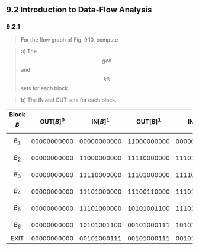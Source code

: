 ## 9.2 Introduction to Data-Flow Analysis

### 9.2.1

> For the flow graph of Fig. 9.10, compute

> a) The $$gen$$ and $$kill$$ sets for each block.

> b) The IN and OUT sets for each block.

| Block $$B$$ | $$\text{OUT}[B]^0$$ | $$\text{IN}[B]^1$$ | $$\text{OUT}[B]^1$$ | $$\text{IN}[B]^2$$ | $$\text{OUT}[B]^2$$ |
|:-:|:-:|:-:|:-:|:-:|:-:|
| $$B_{1}$$ | 00000000000 | 00000000000 | 11000000000 | 00000000000 | 11000000000 |
| $$B_{2}$$ | 00000000000 | 11000000000 | 11110000000 | 11101001100 | 11110001100 |
| $$B_{3}$$ | 00000000000 | 11110000000 | 11101000000 | 11110111100 | 11101011100 |
| $$B_{4}$$ | 00000000000 | 11101000000 | 11100110000 | 11101011100 | 11100111000 |
| $$B_{5}$$ | 00000000000 | 11101000000 | 10101001100 | 11101011100 | 10101001100 |
| $$B_{6}$$ | 00000000000 | 10101001100 | 00101000111 | 10101001100 | 00101000111 |
| EXIT | 00000000000 | 00101000111 | 00101000111 | 00101000111 | 00101000111 |